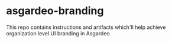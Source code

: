 # asgardeo-branding
This repo contains instructions and artifacts which'll help achieve organization level UI branding in Asgardeo
